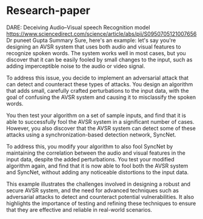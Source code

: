 # Research-paper


DARE: Deceiving Audio–Visual speech Recognition model
https://www.sciencedirect.com/science/article/abs/pii/S0950705121007656
Dr puneet Gupta
Summary 
Sure, here's an example: let's say you're designing an AVSR system that uses both audio and visual features to recognize spoken words. The system works well in most cases, but you discover that it can be easily fooled by small changes to the input, such as adding imperceptible noise to the audio or video signal.

To address this issue, you decide to implement an adversarial attack that can detect and counteract these types of attacks. You design an algorithm that adds small, carefully crafted perturbations to the input data, with the goal of confusing the AVSR system and causing it to misclassify the spoken words.

You then test your algorithm on a set of sample inputs, and find that it is able to successfully fool the AVSR system in a significant number of cases. However, you also discover that the AVSR system can detect some of these attacks using a synchronization-based detection network, SyncNet.

To address this, you modify your algorithm to also fool SyncNet by maintaining the correlation between the audio and visual features in the input data, despite the added perturbations. You test your modified algorithm again, and find that it is now able to fool both the AVSR system and SyncNet, without adding any noticeable distortions to the input data.

This example illustrates the challenges involved in designing a robust and secure AVSR system, and the need for advanced techniques such as adversarial attacks to detect and counteract potential vulnerabilities. It also highlights the importance of testing and refining these techniques to ensure that they are effective and reliable in real-world scenarios.
